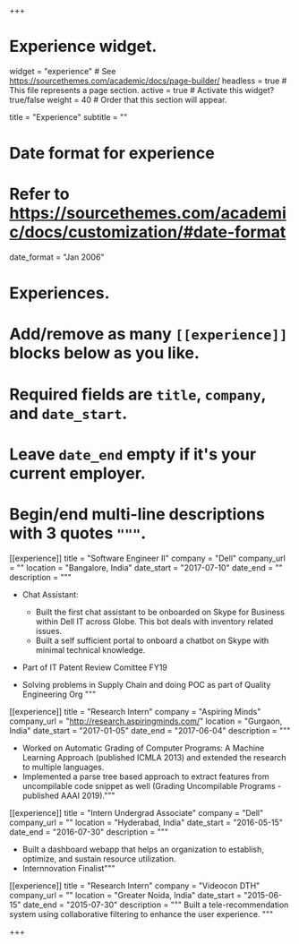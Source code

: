 +++
# Experience widget.
widget = "experience"  # See https://sourcethemes.com/academic/docs/page-builder/
headless = true  # This file represents a page section.
active = true  # Activate this widget? true/false
weight = 40  # Order that this section will appear.

title = "Experience"
subtitle = ""

# Date format for experience
#   Refer to https://sourcethemes.com/academic/docs/customization/#date-format
date_format = "Jan 2006"

# Experiences.
#   Add/remove as many `[[experience]]` blocks below as you like.
#   Required fields are `title`, `company`, and `date_start`.
#   Leave `date_end` empty if it's your current employer.
#   Begin/end multi-line descriptions with 3 quotes `"""`.
[[experience]]
  title = "Software Engineer II"
  company = "Dell"
  company_url = ""
  location = "Bangalore, India"
  date_start = "2017-07-10"
  date_end = ""
  description = """
  * Chat Assistant:
  
	* Built the first chat assistant to be onboarded on Skype for Business within Dell IT across Globe. This bot deals with inventory related issues.
	* Built a self sufficient portal to onboard a chatbot on Skype with minimal technical knowledge.
  * Part of IT Patent Review Comittee FY19
  * Solving problems in Supply Chain and doing POC as part of Quality Engineering Org
  """

[[experience]]
  title = "Research Intern"
  company = "Aspiring Minds"
  company_url = "http://research.aspiringminds.com/"
  location = "Gurgaon, India"
  date_start = "2017-01-05"
  date_end = "2017-06-04"
  description = """
  * Worked on Automatic Grading of Computer Programs: A Machine Learning Approach (published ICMLA 2013) and extended the research to multiple languages. 
  * Implemented a parse tree based approach to extract features from uncompilable code snippet as well (Grading Uncompilable Programs - published AAAI 2019)."""
  
  [[experience]]
  title = "Intern Undergrad Associate"
  company = "Dell"
  company_url = ""
  location = "Hyderabad, India"
  date_start = "2016-05-15"
  date_end = "2016-07-30"
  description = """
  * Built a dashboard webapp that helps an organization to establish, optimize, and sustain resource utilization. 
  * Internnovation Finalist"""
  
  [[experience]]
  title = "Research Intern"
  company = "Videocon DTH"
  company_url = ""
  location = "Greater Noida, India"
  date_start = "2015-06-15"
  date_end = "2015-07-30"
  description = """
  Built a tele-recommendation system using collaborative filtering to enhance the user experience. """

+++
